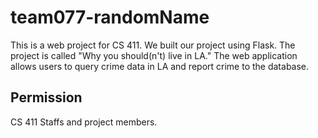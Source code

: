 # team077-randomName
This is a web project for CS 411. We built our project using Flask. The project is called "Why you should(n't) live in LA." The web application allows users to query crime data in LA and report crime to the database.

## Permission
CS 411 Staffs and project members.
